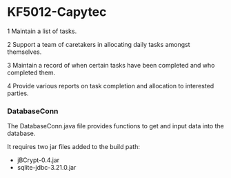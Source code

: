 # KF5012-Capytec

1	Maintain a list of tasks.

2	Support a team of caretakers in allocating daily tasks amongst themselves. 

3	Maintain a record of when certain tasks have been completed and who completed them.

4	Provide various reports on task completion and allocation to interested parties.

### DatabaseConn

The DatabaseConn.java file provides functions to get and input data into the database.

It requires two jar files added to the build path: 
  - jBCrypt-0.4.jar
  - sqlite-jdbc-3.21.0.jar
